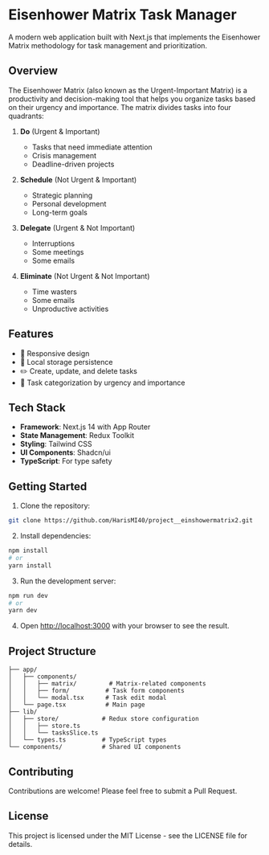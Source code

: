 # Eisenhower Matrix Task Manager

A modern web application built with Next.js that implements the Eisenhower Matrix methodology for task management and prioritization.

## Overview

The Eisenhower Matrix (also known as the Urgent-Important Matrix) is a productivity and decision-making tool that helps you organize tasks based on their urgency and importance. The matrix divides tasks into four quadrants:

1. **Do** (Urgent & Important)
   - Tasks that need immediate attention
   - Crisis management
   - Deadline-driven projects

2. **Schedule** (Not Urgent & Important)
   - Strategic planning
   - Personal development
   - Long-term goals

3. **Delegate** (Urgent & Not Important)
   - Interruptions
   - Some meetings
   - Some emails

4. **Eliminate** (Not Urgent & Not Important)
   - Time wasters
   - Some emails
   - Unproductive activities

## Features

- 📱 Responsive design
- 💾 Local storage persistence
- ✏️ Create, update, and delete tasks
- 🎯 Task categorization by urgency and importance

## Tech Stack

- **Framework**: Next.js 14 with App Router
- **State Management**: Redux Toolkit
- **Styling**: Tailwind CSS
- **UI Components**: Shadcn/ui
- **TypeScript**: For type safety

## Getting Started

1. Clone the repository:
```bash
git clone https://github.com/HarisMI40/project__einshowermatrix2.git
```

2. Install dependencies:
```bash
npm install
# or
yarn install
```

3. Run the development server:
```bash
npm run dev
# or
yarn dev
```

4. Open [http://localhost:3000](http://localhost:3000) with your browser to see the result.

## Project Structure

```
├── app/
│   ├── components/
│   │   ├── matrix/         # Matrix-related components
│   │   ├── form/          # Task form components
│   │   └── modal.tsx      # Task edit modal
│   └── page.tsx           # Main page
├── lib/
│   ├── store/            # Redux store configuration
│   │   ├── store.ts
│   │   └── tasksSlice.ts
│   └── types.ts          # TypeScript types
└── components/           # Shared UI components
```

## Contributing

Contributions are welcome! Please feel free to submit a Pull Request.

## License

This project is licensed under the MIT License - see the LICENSE file for details.
